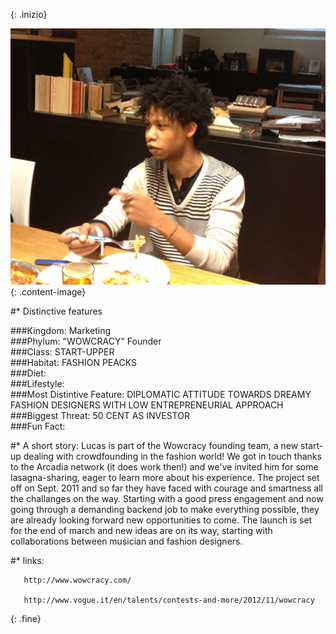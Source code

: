 <!-- Questo è un test Questo è un test 
Questo è un test Questo è un test 
Questo è un test Questo è un test 
Questo è un test Questo è un test 
Questo è un test Questo è un test  -->
{: .inizio}


![elena](images/lucas.JPG)
{: .content-image}


#* Distinctive features 

###Kingdom: Marketing<br />
###Phylum: "WOWCRACY" Founder<br />
###Class: START-UPPER<br />
###Habitat: FASHION PEACKS <br />
###Diet:<br />
###Lifestyle: <br />
###Most Distintive Feature: DIPLOMATIC ATTITUDE TOWARDS DREAMY FASHION DESIGNERS WITH LOW ENTREPRENEURIAL APPROACH<br />
###Biggest Threat: 50 CENT AS INVESTOR<br />
###Fun Fact: 
<br />

#* A short story: Lucas is part of the Wowcracy founding team, a new start-up dealing with crowdfounding in the fashion world! We got in touch thanks to the Arcadia network (it does work then!) and we've invited him for some lasagna-sharing, eager to learn more about his experience. The project set off on Sept. 2011 and so far they have faced with courage and smartness all the challanges on the way. Starting with a good press engagement and now going through a demanding backend job to make everything possible, they are already looking forward new opportunities to come. The launch is set for the end of march and new ideas are on its way, starting with collaborations between musician and fashion designers.
<br />

#* links: 

       http://www.wowcracy.com/  
       
       http://www.vogue.it/en/talents/contests-and-more/2012/11/wowcracy
{: .fine}


